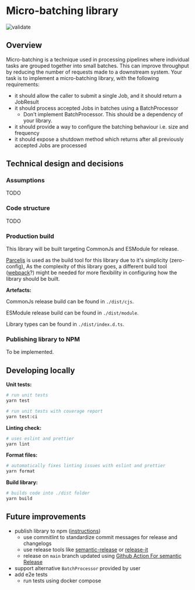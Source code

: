 # Micro-batching library

![validate](https://github.com/dyliew/ug-micro-batching/actions/workflows/validate.yml/badge.svg?branch=main)

## Overview

Micro-batching is a technique used in processing pipelines where individual tasks are grouped together into small batches.
This can improve throughput by reducing the number of requests made to a downstream system.
Your task is to implement a micro-batching library, with the following requirements:

- it should allow the caller to submit a single Job, and it should return a JobResult
- it should process accepted Jobs in batches using a BatchProcessor
  - Don't implement BatchProcessor. This should be a dependency of your library.
- it should provide a way to configure the batching behaviour i.e. size and frequency
- it should expose a shutdown method which returns after all previously accepted Jobs are processed

## Technical design and decisions

### Assumptions

TODO

### Code structure

TODO

### Production build

This library will be built targeting CommonJs and ESModule for release.

[Parceljs](https://parceljs.org/) is used as the build tool for this library due to it's simplicity (zero-config),
As the complexity of this library goes, a different build tool ([webpack](https://webpack.js.org/)?) might be needed for more flexibility in configuring how the library should be built.

**Artefacts:**

CommonJs release build can be found in `./dist/cjs`.

ESModule release build can be found in `./dist/module`.

Library types can be found in `./dist/index.d.ts`.

### Publishing library to NPM

To be implemented.

## Developing locally

**Unit tests:**

```bash
# run unit tests
yarn test

# run unit tests with coverage report
yarn test:ci
```

**Linting check:**

```bash
# uses eslint and prettier
yarn lint
```

**Format files:**

```bash
# automatically fixes linting issues with eslint and prettier
yarn format
```

**Build library:**

```bash
# builds code into ./dist folder
yarn build
```

## Future improvements

- publish library to npm ([instructions](https://www.youtube.com/watch?v=QZdY4XYbqLI))
  - use commitlint to standardize commit messages for release and changelogs
  - use release tools like [semantic-release](https://github.com/semantic-release/semantic-release) or [release-it](https://github.com/release-it/release-it)
  - release on `main` branch updated using [Github Action For semantic Release](https://github.com/marketplace/actions/action-for-semantic-release)
- support alternative `BatchProcessor` provided by user
- add e2e tests
  - run tests using docker compose
